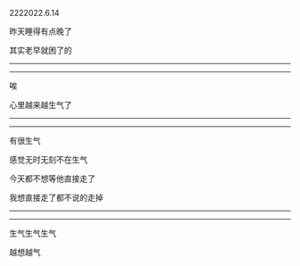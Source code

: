2222022.6.14

昨天睡得有点晚了

其实老早就困了的

---------

------------

唉

心里越来越生气了

-------

---------

有很生气

感觉无时无刻不在生气

今天都不想等他直接走了

我想直接走了都不说的走掉

--------

------

生气生气生气

越想越气







